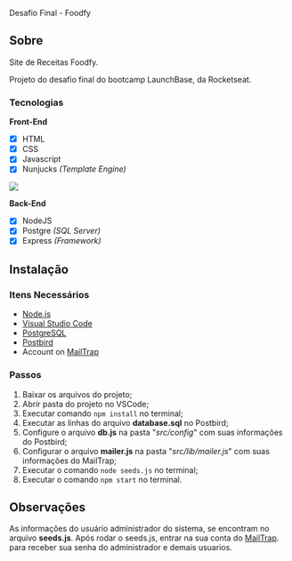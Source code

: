  Desafio Final - Foodfy

## Sobre

Site de Receitas Foodfy.

Projeto do desafio final do bootcamp LaunchBase, da Rocketseat.

### Tecnologias

**Front-End**
- [x] HTML
- [x] CSS
- [x] Javascript
- [x] Nunjucks *(Template Engine)*

![](https://github.com/WesleDev/Foodyfy/blob/master/public/assets/home.png)

**Back-End**
- [x] NodeJS
- [x] Postgre *(SQL Server)*
- [x] Express *(Framework)*

## Instalação

### Itens Necessários

- [Node.js](https://nodejs.org/en/)
- [Visual Studio Code](https://code.visualstudio.com/)
- [PostgreSQL](https://www.postgresql.org/)
- [Postbird](https://www.electronjs.org/apps/postbird)
- Account on [MailTrap](https://mailtrap.io/)

### Passos

1. Baixar os arquivos do projeto;
1. Abrir pasta do projeto no VSCode;
1. Executar comando ```npm install``` no terminal;
1. Executar as linhas do arquivo **database.sql** no Postbird;
1. Configure o arquivo **db.js** na pasta "*src/config*" com suas informações do Postbird;
1. Configurar o arquivo **mailer.js** na pasta "*src/lib/mailer.js*" com suas informações do MailTrap;
1. Executar o comando ```node seeds.js``` no terminal;
1. Executar o comando ```npm start``` no terminal.

## Observações

As informações do usuário administrador do sistema, se encontram no arquivo **seeds.js**. 
Após rodar o seeds.js, entrar na sua conta do [MailTrap](https://mailtrap.io/). para receber sua senha do administrador e demais usuarios.
